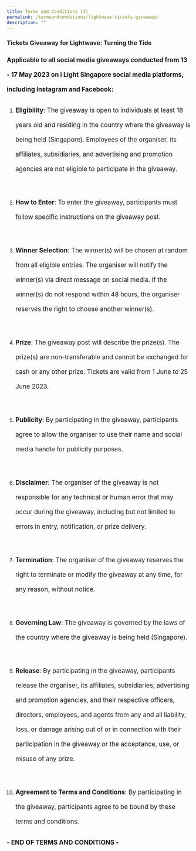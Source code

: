```yaml
---
title: Terms and Conditions (I)
permalink: /termsandconditions/lightwave-tickets-giveaway/
description: ""
---
```

### Tickets Giveaway for Lightwave: Turning the Tide

<p style="font-size:17px;line-height:40px"> <b>Applicable to all social media giveaways conducted from 13 - 17 May 2023 on i Light Singapore social media platforms, including Instagram and Facebook:</b>
</p>
<ol type="1">
	<li><p style="font-size:17px; line-height:40px"><b>Eligibility</b>: The giveaway is open to individuals at least 18 years old and residing in the country where the giveaway is being held (Singapore). Employees of the organiser, its affiliates, subsidiaries, and advertising and promotion agencies are not eligible to participate in the giveaway.</p></li><br>
<li><p style="font-size:17px; line-height:40px">
	<b>How to Enter</b>: To enter the giveaway, participants must follow specific instructions on the giveaway post.</p></li><br>
<li><p style="font-size:17px; line-height:40px">
	<b>Winner Selection</b>: The winner(s) will be chosen at random from all eligible entries. The organiser will notify the winner(s) via direct message on social media. If the winner(s) do not respond within 48 hours, the organiser reserves the right to choose another winner(s).</p></li><br>
<li><p style="font-size:17px; line-height:40px">
	<b>Prize</b>: The giveaway post will describe the prize(s). The prize(s) are non-transferable and cannot be exchanged for cash or any other prize. Tickets are valid from 1 June to 25 June 2023.</p></li><br>
<li><p style="font-size:17px; line-height:40px">
	<b>Publicity</b>: By participating in the giveaway, participants agree to allow the organiser to use their name and social media handle for publicity purposes.</p></li><br>
<li><p style="font-size:17px; line-height:40px">
	<b>Disclaimer</b>: The organiser of the giveaway is not responsible for any technical or human error that may occur during the giveaway, including but not limited to errors in entry, notification, or prize delivery.</p></li><br>
<li><p style="font-size:17px; line-height:40px">
	<b>Termination</b>: The organiser of the giveaway reserves the right to terminate or modify the giveaway at any time, for any reason, without notice.</p></li><br>
<li><p style="font-size:17px; line-height:40px">
	<b>Governing Law</b>: The giveaway is governed by the laws of the country where the giveaway is being held (Singapore).</p></li><br>
<li><p style="font-size:17px; line-height:40px">
	<b>Release</b>: By participating in the giveaway, participants release the organiser, its affiliates, subsidiaries, advertising and promotion agencies, and their respective officers, directors, employees, and agents from any and all liability, loss, or damage arising out of or in connection with their participation in the giveaway or the acceptance, use, or misuse of any prize.</p></li><br>
<li><p style="font-size:17px; line-height:40px">
	<b>Agreement to Terms and Conditions</b>: By participating in the giveaway, participants agree to be bound by these terms and conditions.</p></li></ol>
<p style="font-size:17px; line-height:40px"><b> - END OF TERMS AND CONDITIONS -</b></p>